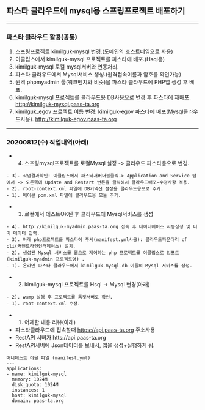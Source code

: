 ## 파스타 클라우드에 mysql용 스프링프로젝트 배포하기

***
### 파스타 클라우드 활용(공통)
1. 스프링프로젝트 kimilguk-mysql 변경.(도메인의 호스트네임으로 사용)
2. 이클립스에서 kimilguk-mysql 프로젝트를 파스타에 배포.(Hsql용)
3. kimilguk-mysql 로컬 mysql서버와 연동처리.
4. 파스타 클라우드에서 Mysql서비스 생성.(원격접속이름과 암호를 확인가능)
5. 원격 phpmyadmin 툴(워크벤치와 비슷)을 파스타 클라우드에 PHP앱 생성 후 배포.
6. kimilguk-mysql 프로젝트를 클라우드용 DB사용으로 변경 후 파스타에 재배포.
   http://kimilguk-mysql.paas-ta.org 
7. kimilguk_egov 프로젝트 이름 변경: kimilguk-egov 파스타에 배포(Mysql클라우드사용).
   http://kimilguk-egov.paas-ta.org
***

### 20200812(수) 작업내역(아래)
- 4. 스프링mysql프로젝트를 로컬Mysql 설정 -> 클라우드 파스타용으로 변경.

```
- 3). 작업결과확인: 이클립스에서 파스타서버더블클릭-> Application and Service 탭에서 -> 오른쪽에 Update and Restart 번튼을 클릭해서 클라우드배포-수정사항 적용.
- 2). root-context.xml 파일에 DB커넥션 설정을 클라우드용으로 추가.
- 1). 메이븐 pom.xml 파일에 클라우드용 모듈 추가.
```
- 3. 로컬에서 테스트OK된 후 클라우드에 Mysql서비스를 생성

```
- 4). http://kimilguk-myadmin.paas-ta.org 접속 후 데이터베이스 자동생성 및 더미 데이터 입력. 
- 3). 아래 php프로젝트를 파스타에 푸시(manifest.yml사용): 클라우드파운더리 cf cli(커맨드라인인터페이스) 설치.
- 2). 생성된 Mysql 서비스를 웹으로 제어하는 php 프로젝트를 이클립스로 임포트 (kimilguk-myadmin 프로젝트명) . 
- 1). 온라인 파스타 클라우드에서 kimilguk-mysql-db 이름의 Mysql 서비스를 생성.
```
- 2. kimilguk-mysql 프로젝트를 Hsql -> Mysql 변경(아래)

```
- 2). wamp 실행 후 프로젝트를 톰캣서버로 확인.
- 1). root-context.xml 수정. 
```
- 1. 어제한 내용 리뷰(아래)
- 파스타클라우드에 접속할때 https://api.paas-ta.org 주소사용
- RestAPI 서버가 htts://api.paas-ta.org 
- RestAPI서버에 Json데이터를 보내서, 앱을 생성+실행하게 됨.

```
매니페스트 야믈 파일 (manifest.yml)
---
applications:
- name: kimilguk-mysql
  memory: 1024M
  disk_quota: 1024M
  instances: 1
  host: kimilguk-mysql
  domain: paas-ta.org
```

